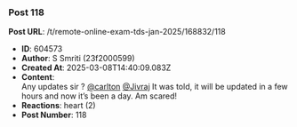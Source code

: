 ### Post 118
**Post URL**: /t/remote-online-exam-tds-jan-2025/168832/118
- **ID**: 604573
- **Author**: S Smriti (23f2000599)
- **Created At**: 2025-03-08T14:40:09.083Z
- **Content**:  
  Any updates sir ? <a class="mention" href="/u/carlton">@carlton</a> <a class="mention" href="/u/jivraj">@Jivraj</a>  It was told, it will be updated in a few hours and now it’s been a day. Am scared!
- **Reactions**: heart (2)
- **Post Number**: 118

